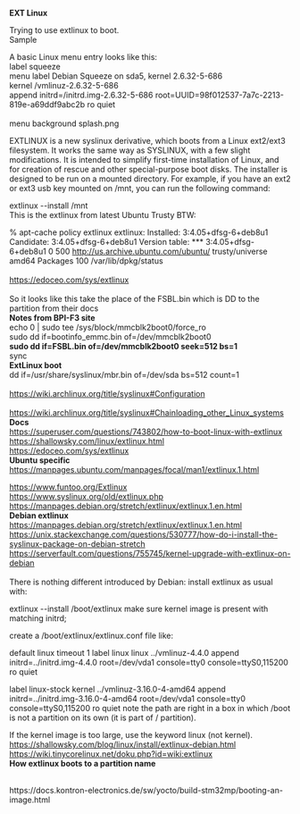 **EXT Linux**
<br>

Trying to use extlinux to boot.<br>
Sample<br>

A basic Linux menu entry looks like this:<br>
label squeeze<br>
menu label Debian Squeeze on sda5, kernel 2.6.32-5-686<br>
kernel /vmlinuz-2.6.32-5-686<br>
append initrd=/initrd.img-2.6.32-5-686 root=UUID=98f012537-7a7c-2213-819e-a69ddf9abc2b ro quiet<br>
<br>
menu background splash.png
<br>

EXTLINUX is a new syslinux derivative, which boots from a Linux ext2/ext3 filesystem. It works the same way as SYSLINUX, with a few slight modifications. It is intended to simplify first-time installation of Linux, and for creation of rescue and other special-purpose boot disks.
The installer is designed to be run on a mounted directory. For example, if you have an ext2 or ext3 usb key mounted on /mnt, you can run the following command:

extlinux --install /mnt
<br>
This is the extlinux from latest Ubuntu Trusty BTW:

% apt-cache policy extlinux
extlinux:
Installed: 3:4.05+dfsg-6+deb8u1
Candidate: 3:4.05+dfsg-6+deb8u1
Version table:
*** 3:4.05+dfsg-6+deb8u1 0
500 http://us.archive.ubuntu.com/ubuntu/ trusty/universe amd64 Packages
100 /var/lib/dpkg/status
<br>
<br>
https://edoceo.com/sys/extlinux
<br>
<br>
So it looks like this take the place of the FSBL.bin which is DD to the partition from their docs
<br>
**Notes from BPI-F3 site**
<br>
echo 0 | sudo tee /sys/block/mmcblk2boot0/force_ro<br>
sudo dd if=bootinfo_emmc.bin of=/dev/mmcblk2boot0<br>
**sudo dd if=FSBL.bin of=/dev/mmcblk2boot0 seek=512 bs=1**
<br>
sync
<br>
**ExtLinux boot**
<br>
dd if=/usr/share/syslinux/mbr.bin of=/dev/sda bs=512 count=1
<br>
<br>
https://wiki.archlinux.org/title/syslinux#Configuration
<br>
<br>
https://wiki.archlinux.org/title/syslinux#Chainloading_other_Linux_systems
**Docs**
<br>
https://superuser.com/questions/743802/how-to-boot-linux-with-extlinux
<br>
https://shallowsky.com/linux/extlinux.html
<br>
https://edoceo.com/sys/extlinux
<br>
**Ubuntu specific**
<br>
https://manpages.ubuntu.com/manpages/focal/man1/extlinux.1.html
<br>

https://www.funtoo.org/Extlinux
<br>
https://www.syslinux.org/old/extlinux.php
<br>
https://manpages.debian.org/stretch/extlinux/extlinux.1.en.html
<br>
**Debian extlinux**
<br>
https://manpages.debian.org/stretch/extlinux/extlinux.1.en.html
<br>
https://unix.stackexchange.com/questions/530777/how-do-i-install-the-syslinux-package-on-debian-stretch
<br>
https://serverfault.com/questions/755745/kernel-upgrade-with-extlinux-on-debian
<br>
<br>
There is nothing different introduced by Debian: install extlinux as usual with:

extlinux --install /boot/extlinux
make sure kernel image is present with matching initrd;

create a /boot/extlinux/extlinux.conf file like:

default linux
timeout 1
label linux
linux ../vmlinuz-4.4.0
append initrd=../initrd.img-4.4.0 root=/dev/vda1 console=tty0 console=ttyS0,115200 ro quiet

label linux-stock
kernel ../vmlinuz-3.16.0-4-amd64
append initrd=../initrd.img-3.16.0-4-amd64 root=/dev/vda1 console=tty0 console=ttyS0,115200 ro quiet
note the path are right in a box in which /boot is not a partition on its own (it is part of / partition).

If the kernel image is too large, use the keyword linux (not kernel).
<br>
https://shallowsky.com/blog/linux/install/extlinux-debian.html
<br>
https://wiki.tinycorelinux.net/doku.php?id=wiki:extlinux
<br>
**How extlinux boots to a partition name**

<br>
https://docs.kontron-electronics.de/sw/yocto/build-stm32mp/booting-an-image.html




